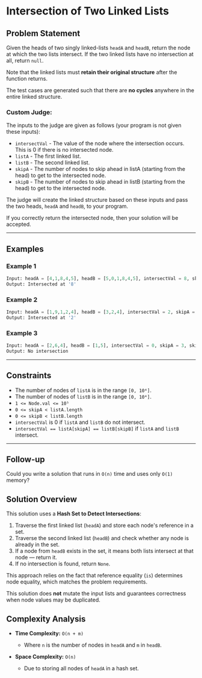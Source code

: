 # Intersection of Two Linked Lists

## Problem Statement

Given the heads of two singly linked-lists `headA` and `headB`, return the node at which the two lists intersect. If the two linked lists have no intersection at all, return `null`.

Note that the linked lists must **retain their original structure** after the function returns.

The test cases are generated such that there are **no cycles** anywhere in the entire linked structure.

### Custom Judge:

The inputs to the judge are given as follows (your program is not given these inputs):

- `intersectVal` - The value of the node where the intersection occurs. This is 0 if there is no intersected node.
- `listA` - The first linked list.
- `listB` - The second linked list.
- `skipA` - The number of nodes to skip ahead in listA (starting from the head) to get to the intersected node.
- `skipB` - The number of nodes to skip ahead in listB (starting from the head) to get to the intersected node.

The judge will create the linked structure based on these inputs and pass the two heads, `headA` and `headB`, to your program.

If you correctly return the intersected node, then your solution will be accepted.

---

## Examples

### Example 1
```python
Input: headA = [4,1,8,4,5], headB = [5,0,1,8,4,5], intersectVal = 8, skipA = 2, skipB = 3
Output: Intersected at '8'
```
### Example 2
```python
Input: headA = [1,9,1,2,4], headB = [3,2,4], intersectVal = 2, skipA = 3, skipB = 1
Output: Intersected at '2'
```
### Example 3
```python
Input: headA = [2,6,4], headB = [1,5], intersectVal = 0, skipA = 3, skipB = 2
Output: No intersection
```

---

## Constraints

- The number of nodes of `listA` is in the range `[0, 10⁴]`.
- The number of nodes of `listB` is in the range `[0, 10⁴]`.
- `1 <= Node.val <= 10⁵`
- `0 <= skipA < listA.length`
- `0 <= skipB < listB.length`
- `intersectVal` is 0 if `listA` and `listB` do not intersect.
- `intersectVal == listA[skipA] == listB[skipB]` if `listA` and `listB` intersect.

---

## Follow-up

Could you write a solution that runs in `O(n)` time and uses only `O(1)` memory?

## Solution Overview

This solution uses a **Hash Set to Detect Intersections**:

1. Traverse the first linked list (`headA`) and store each node's reference in a set.
2. Traverse the second linked list (`headB`) and check whether any node is already in the set.
3. If a node from `headB` exists in the set, it means both lists intersect at that node — return it.
4. If no intersection is found, return `None`.

This approach relies on the fact that reference equality (`is`) determines node equality, which matches the problem requirements.

This solution does **not** mutate the input lists and guarantees correctness when node values may be duplicated.

## Complexity Analysis

- **Time Complexity:** `O(n + m)`  
  - Where `n` is the number of nodes in `headA` and `m` in `headB`.

- **Space Complexity:** `O(n)`  
  - Due to storing all nodes of `headA` in a hash set.
